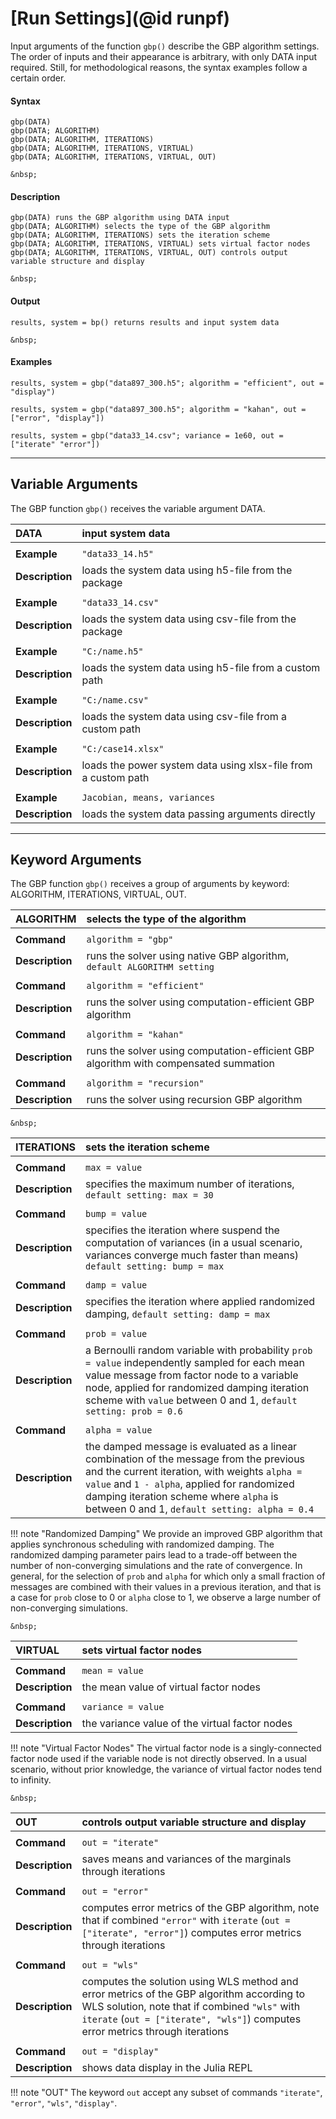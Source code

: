 # [Run Settings](@id runpf)

Input arguments of the function `gbp()` describe the GBP algorithm settings. The order of inputs and their appearance is arbitrary, with only DATA input required. Still, for methodological reasons, the syntax examples follow a certain order.

#### Syntax
```julia-repl
gbp(DATA)
gbp(DATA; ALGORITHM)
gbp(DATA; ALGORITHM, ITERATIONS)
gbp(DATA; ALGORITHM, ITERATIONS, VIRTUAL)
gbp(DATA; ALGORITHM, ITERATIONS, VIRTUAL, OUT)
```
```@raw html
&nbsp;
```
#### Description
```julia-repl
gbp(DATA) runs the GBP algorithm using DATA input 
gbp(DATA; ALGORITHM) selects the type of the GBP algorithm 
gbp(DATA; ALGORITHM, ITERATIONS) sets the iteration scheme
gbp(DATA; ALGORITHM, ITERATIONS, VIRTUAL) sets virtual factor nodes
gbp(DATA; ALGORITHM, ITERATIONS, VIRTUAL, OUT) controls output variable structure and display 
```
```@raw html
&nbsp;
```
#### Output
```julia-repl
results, system = bp() returns results and input system data
```
```@raw html
&nbsp;
```
####  Examples
```julia-repl
results, system = gbp("data897_300.h5"; algorithm = "efficient", out = "display")
```
```julia-repl
results, system = gbp("data897_300.h5"; algorithm = "kahan", out = ["error", "display"])
```
```julia-repl
results, system = gbp("data33_14.csv"; variance = 1e60, out = ["iterate" "error"])
```
---


## Variable Arguments
The GBP function `gbp()` receives the variable argument DATA. 


| DATA            | input system data                                                           |
|:----------------|:----------------------------------------------------------------------------|
|                 |                                                                             |
| **Example**     | `"data33_14.h5"`                                                            |
| **Description** | loads the system data using h5-file from the package                        |
|                 |                                                                             |
| **Example**     | `"data33_14.csv"`                                                           |
| **Description** |  loads the system data using csv-file from the package                      |
|                 |                                                                             |
| **Example**     | `"C:/name.h5"`                                                              |
| **Description** | loads the system data using h5-file from a custom path                      |
|                 |                                                                             |
| **Example**     | `"C:/name.csv"`                                                             |
| **Description** | loads the system data using csv-file from a custom path                     |
|                 |                                                                             |
| **Example**     | `"C:/case14.xlsx"`                                                          |                                     
| **Description** |  loads the power system data using xlsx-file from a custom path             |
|                 |                                                                             |
| **Example**     | `Jacobian, means, variances`                                                |
| **Description** | loads the system data passing arguments directly                            |


---

## Keyword Arguments
The GBP function `gbp()` receives a group of arguments by keyword: ALGORITHM, ITERATIONS, VIRTUAL, OUT.

| ALGORITHM       | selects the type of the algorithm                                                         |
|:----------------|:------------------------------------------------------------------------------------------|
|                 |                                                                                           |
| **Command**     | `algorithm = "gbp"`                                                                       |
| **Description** |  runs the solver using native GBP algorithm, `default ALGORITHM setting`                  |
|                 |                                                                                           |
| **Command**     | `algorithm = "efficient"`                                                                 |
| **Description** |  runs the solver using computation-efficient GBP algorithm                                |
|                 |                                                                                           |
| **Command**     | `algorithm = "kahan"`                                                                     |
| **Description** |  runs the solver using computation-efficient GBP algorithm with compensated summation     |
|                 |                                                                                           |
| **Command**     | `algorithm = "recursion"`                                                                 |
| **Description** |  runs the solver using recursion GBP algorithm                                            |


```@raw html
&nbsp;
```

| ITERATIONS      | sets the iteration scheme                                                   |
|:----------------|:----------------------------------------------------------------------------|
|                 |                                                                             |
| **Command**     | `max = value`                                                               |
| **Description** |  specifies the maximum number of iterations, `default setting: max = 30`    |
|                 |                                                                             |
| **Command**     | `bump = value`                                                              |
| **Description** |  specifies the iteration where suspend the computation of variances (in a usual scenario, variances converge much faster than means) `default setting: bump = max` |
|                 |                                                                             |
| **Command**     | `damp = value`                                                              |
| **Description** |  specifies the iteration where applied randomized damping, `default setting: damp = max` |
|                 |                                                                             |
| **Command**     | `prob = value`                                                              |   
| **Description** |  a Bernoulli random variable with probability `prob = value` independently sampled for each mean value message from factor node to a variable node, applied for randomized damping iteration scheme with `value` between 0 and 1, `default setting: prob = 0.6`     |
|                 |                                                                             |
| **Command**     | `alpha = value`                                                             |
| **Description** |  the damped message is evaluated as a linear combination of the message from the previous and the current iteration, with weights `alpha = value` and `1 - alpha`, applied for randomized damping iteration scheme where `alpha` is between 0 and 1, `default setting: alpha = 0.4` |

!!! note "Randomized Damping"
    We provide an improved GBP algorithm that applies synchronous scheduling with randomized damping. The randomized damping parameter pairs lead to a trade-off between the number of non-converging simulations and the rate of convergence. In general, for the selection of `prob` and `alpha` for which only a small fraction of messages are combined with their values in a previous iteration, and that is a case for `prob` close to 0 or `alpha` close to 1, we observe a large number of non-converging simulations.


```@raw html
&nbsp;
```

| VIRTUAL         | sets virtual factor nodes                        |
|:----------------|:-------------------------------------------------|
|                 |                                                  |
| **Command**     | `mean = value`                                   |
| **Description** |  the mean value of virtual factor nodes          |
|                 |                                                  |
| **Command**     | `variance = value`                               |
| **Description** |  the variance value of the virtual factor nodes  |

!!! note "Virtual Factor Nodes"
    The virtual factor node is a singly-connected factor node used if the variable node is not directly observed. In a usual scenario, without prior knowledge, the variance of virtual factor nodes tend to infinity.

```@raw html
&nbsp;
```

| OUT             | controls output variable structure and display   |
|:----------------|:-------------------------------------------------|
|                 |                                                  |
| **Command**     | `out = "iterate"`                                |
| **Description** |  saves means and variances of the marginals through iterations |
|                 |                                                  |
| **Command**     | `out = "error"`                                  |
| **Description** |  computes error metrics of the GBP algorithm, note that if combined `"error"` with `iterate` (`out = ["iterate", "error"]`) computes error metrics through iterations                 |
|                 |                                                  |
| **Command**     | `out = "wls"`                                    |
| **Description** |  computes the solution using WLS method and error metrics of the GBP algorithm according to WLS solution, note that if combined `"wls"` with `iterate` (`out = ["iterate", "wls"]`) computes error metrics through iterations  |
|                 |                                                  |
| **Command**     | `out = "display"`                                |
| **Description** |  shows data display in the Julia REPL            |


!!! note "OUT"
    The keyword `out` accept any subset of commands `"iterate"`, `"error"`, `"wls"`, `"display"`. 